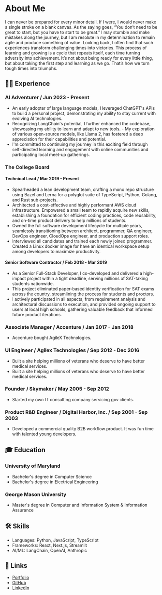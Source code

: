 # About Me
  I can never be prepared for every minor detail. If I were, I would never make a single stroke on a blank canvas. As the saying goes, “You don’t need to be great to start, but you have to start to be great.” I may stumble and make mistakes along the journey, but I am resolute in my determination to remain agile and produce something of value. Looking back, I often find that such experiences transform challenging times into victories. This process of learning and growing is a cycle that repeats itself, each time turning adversity into achievement. It’s not about being ready for every little thing, but about taking the first step and learning as we go. That’s how we turn tough times into triumphs.

## 👨‍💻 Experience
### AI Adventurer / Jun 2023 - Present
- An early adopter of large language models, I leveraged ChatGPT's APIs to build a personal project, demonstrating my ability to stay current with evolving AI technologies.
- Recognizing LangChain's potential, I further enhanced the codebase, showcasing my ability to learn and adapt to new tools. - My exploration of various open-source models, like Llama 2, has fostered a deep appreciation for their capabilities and potential.
- I'm committed to continuing my journey in this exciting field through self-directed learning and engagement with online communities and participating local meet-up gatherings.

### The College Board
#### Technical Lead / Mar 2019 - Present
- Spearheaded a lean development team, crafting a mono repo structure using Bazel and Lerna for a polyglot suite of TypeScript, Python, Golang, and Rust sub-projects.
- Architected a cost-effective and highly performant AWS cloud infrastructure. Empowered a small team to rapidly acquire new skills, establishing a foundation for efficient coding practices, code reusability, and on-time product delivery to help millions of students.
- Owned the full software development lifecycle for multiple years, seamlessly transitioning between architect, programmer, QA engineer, DevOps engineer, CloudOps engineer, and production support roles.
- Interviewed all candidates and trained each newly joined programmer. Created a Linux docker image for have an identical workspace setup among developers to maximize productivity.

#### Senior Software Contractor / Feb 2018 - Mar 2019
- As a Senior Full-Stack Developer, I co-developed and delivered a high-impact project within a tight deadline, serving millions of SAT-taking students nationwide.
- This project eliminated paper-based identity verification for SAT exams across the country, streamlining the process for students and proctors.
- I actively participated in all aspects, from requirement analysis and architectural discussions to execution, and provided ongoing support to users at local high schools, gathering valuable feedback that informed future product iterations.

### Associate Manager / Accenture / Jan 2017 - Jan 2018
- Accenture bought AgileX Technologies.

### UI Engineer / Agilex Technologies / Sep 2012 - Dec 2016
- Built a site helping millions of veterans who deserve to have better medical services.
- Built a site helping millions of veterans who deserve to have better medical services.

### Founder / Skymaker / May 2005 - Sep 2012
- Started my own IT consulting company servicing gov clients.

### Product R&D Engineer / Digital Harbor, Inc. / Sep 2001 - Sep 2003
- Developed a commercial quality B2B workflow product. It was fun time with talented young developers.

## 🎓 Education
### University of Maryland
- Bachelor's degree in Computer Science
- Bachelor's degree in Electrical Engineering

### George Mason University
- Master's degree in Computer and Information System & Information Assurance

## 🛠️ Skills
- Languages: Python, JavaScript, TypeScript
- Frameworks: React, Next.js, Streamlit
- AI/ML: LangChain, OpenAI, Anthropic

## 🔗 Links
- [Portfolio](/portfolio)
- [GitHub](https://github.com/stonebat)
- [LinkedIn](https://linkedin.com/in/stonebat)